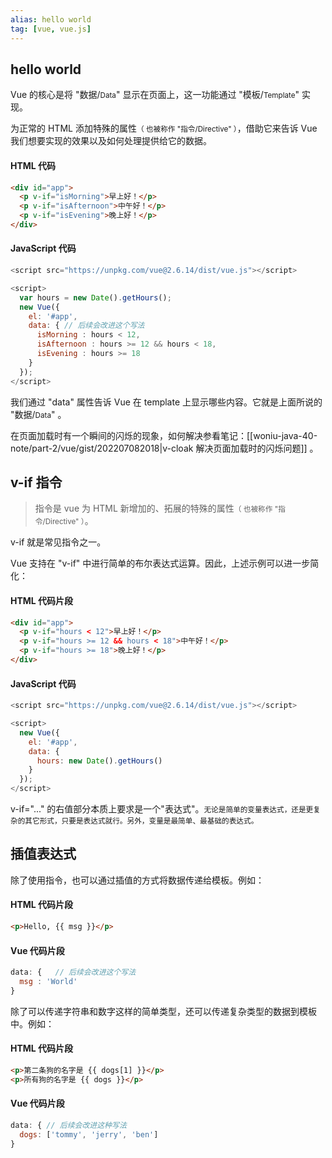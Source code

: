 ```yaml
---
alias: hello world
tag: [vue, vue.js]
---
```



## hello world

Vue 的核心是将 "数据/<small>Data</small>" 显示在页面上，这一功能通过 "模板/<small>Template</small>" 实现。

为正常的 HTML 添加特殊的属性<small>（ 也被称作 "指令/Directive" ）</small>，借助它来告诉 Vue 我们想要实现的效果以及如何处理提供给它的数据。

#### HTML 代码

``` html
<div id="app">
  <p v-if="isMorning">早上好！</p>
  <p v-if="isAfternoon">中午好！</p>
  <p v-if="isEvening">晚上好！</p>
</div>
```

#### JavaScript 代码

```js
<script src="https://unpkg.com/vue@2.6.14/dist/vue.js"></script>

<script>
  var hours = new Date().getHours();
  new Vue({
	el: '#app',
	data: { // 后续会改进这个写法
	  isMorning : hours < 12,
	  isAfternoon : hours >= 12 && hours < 18,
	  isEvening : hours >= 18
	}
  });
</script>
```

我们通过 "data" 属性告诉 Vue 在 template 上显示哪些内容。它就是上面所说的 "数据/<small>Data</small>" 。

在页面加载时有一个瞬间的闪烁的现象，如何解决参看笔记：[[woniu-java-40-note/part-2/vue/gist/202207082018|v-cloak 解决页面加载时的闪烁问题]] 。

## v-if 指令

> 指令是 vue 为 HTML 新增加的、拓展的特殊的属性<small>（ 也被称作 "指令/Directive" ）</small>。

v-if 就是常见指令之一。

Vue 支持在 "v-if" 中进行简单的布尔表达式运算。因此，上述示例可以进一步简化：

#### HTML 代码片段

``` html
<div id="app">
  <p v-if="hours < 12">早上好！</p>
  <p v-if="hours >= 12 && hours < 18">中午好！</p>
  <p v-if="hours >= 18">晚上好！</p>
</div>
```

#### JavaScript 代码

```js
<script src="https://unpkg.com/vue@2.6.14/dist/vue.js"></script>

<script>
  new Vue({
	el: '#app',
	data: {
	  hours: new Date().getHours()
	}
  });
</script>
```

v-if="..." 的右值部分本质上要求是一个"表达式"。<small>无论是简单的变量表达式，还是更复杂的其它形式，只要是表达式就行。另外，变量是最简单、最基础的表达式。</small>

## 插值表达式

除了使用指令，也可以通过插值的方式将数据传递给模板。例如：

#### HTML 代码片段

``` html
<p>Hello, {{ msg }}</p>
```

#### Vue 代码片段

```js
data: {   // 后续会改进这个写法
  msg : 'World'
}
```

除了可以传递字符串和数字这样的简单类型，还可以传递复杂类型的数据到模板中。例如：

#### HTML 代码片段

``` html
<p>第二条狗的名字是 {{ dogs[1] }}</p>
<p>所有狗的名字是 {{ dogs }}</p>
```

#### Vue 代码片段

```js
data: { // 后续会改进这种写法
  dogs: ['tommy', 'jerry', 'ben']
}
```
